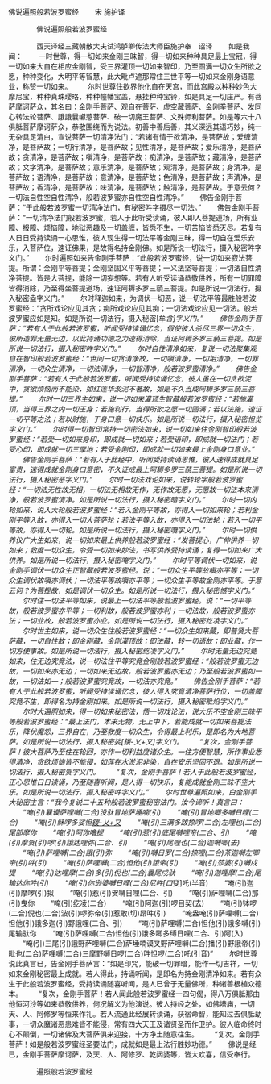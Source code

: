   佛说遍照般若波罗蜜经
　　宋 施护译




　　　　佛说遍照般若波罗蜜经

　　　　西天译经三藏朝散大夫试鸿胪卿传法大师臣施护奉　诏译
　　如是我闻：
　　一时世尊，得一切如来金刚三昧智，得一切如来种种具足最上宝冠，得一切如来大自在相应金刚智，受三界灌顶一切如来智印，乃至圆满一切众生所欲之愿，种种变化，大明平等智慧，此大毗卢遮那常住三世平等一切如来金刚身语意业，称赞一切如来。
　　尔时世尊住欲界他化自在天宫，而此宫殿以种种妙色大摩尼宝，种种真珠璎珞，种种幢幡宝盖，悬挂种种宝铃，如是具足一切庄严。有菩萨摩诃萨众，其名曰：金刚手菩萨、观自在菩萨、虚空藏菩萨、金刚拳菩萨、发同心转法轮菩萨、誐誐曩巘惹菩萨、破一切魔王菩萨、文殊师利菩萨。如是等六十八俱胝菩萨摩诃萨众，恭敬围绕而为说法。初善中善后善，其义深远其语巧妙，纯一无杂具足清白，宣说菩萨一切清净法门：“若诸有情于欲清净，是菩萨故；爱缠清净，是菩萨故；一切行清净，是菩萨故；见性清净，是菩萨故；爱乐清净，是菩萨故；贪清净，是菩萨故；嗔清净，是菩萨故；痴清净，是菩萨故；藏清净，是菩萨故；文字清净，是菩萨故；意乐清净，是菩萨故；观清净，是菩萨故；身清净，是菩萨故；语清净，是菩萨故；意清净，是菩萨故；色清净，是菩萨故；声清净，是菩萨故；香清净，是菩萨故；味清净，是菩萨故；触清净，是菩萨故。于意云何？一切法自性空自性清净，般若波罗蜜亦自性空自性清净。”
　　佛告金刚手菩萨：“于此般若波罗蜜一切清净法门，有秘密吽字摄尽一切法。”
　　佛告金刚手菩萨：“一切清净法门般若波罗蜜，若人于此听受读诵，彼人即入菩提道场，所有业障、报障、烦恼障，地狱恶趣及一切盖缠，皆悉不生，一切苦恼皆悉灭尽。若复有人日日受持读诵一心思惟，彼人现生得一切法平等金刚三昧，得一切自在爱乐安乐，入菩萨位，速证佛果，是故得名持金刚佛。如是所说一切法行，摄入秘密吽字义门。”
　　尔时遍照如来告金刚手菩萨：“此般若波罗蜜经，说一切如来寂法菩提。所谓：金刚平等菩提；金刚坚固义平等菩提；一义法坚等菩提；一切法自性清净菩提。皆是大菩提，能除一切妄想等。若有人听受读诵恭敬供养，所有一切罪障皆得消除，乃至得坐菩提道场，速证阿耨多罗三藐三菩提。如是所说一切法行，摄入秘密盎字义门。”
　　尔时释迦如来，为调伏一切恶，说一切法平等最胜般若波罗蜜经：“贪所戏论应见其贪；痴所戏论应见其痴；一切法戏论应见一切法。般若波罗蜜应如是知。如是所说一切法行，摄入秘密[牟*含]字义门。”
　　佛告金刚手菩萨：“若有人于此般若波罗蜜，听闻受持读诵忆念，假使彼人杀尽三界一切众生，彼所造罪无量无边，以此持诵功德之力速得消除，当证阿耨多罗三藐三菩提。如是所说一切法行，摄入秘密吽字义门。”
　　尔时自性清净如来，复说一切法聚集观自在智印般若波罗蜜经：“世间一切贪清净故，一切嗔清净，一切垢清净，一切罪清净，一切众生清净，一切法清净，一切智清净，般若波罗蜜清净。”
　　佛告金刚手菩萨：“若有人于此般若波罗蜜，听闻受持读诵忆念，彼人虽在一切贪欲泥中，贪欲烦恼而不能染，如红莲华淤泥不著故，如是不久当成阿耨多罗三藐三菩提。”
　　尔时一切三界主如来，说一切如来灌顶生智藏般若波罗蜜经：“若施灌顶，当得三界之内一切王身；若施利行，当得所欲之愿一切圆满；若以法施，速证一切平等之法；若以财施，于身口意一切快乐。如是所说一切法行，摄入秘密怛览字义门。”
　　尔时得一切智印常持一切密法如来，说一切如来住金刚智印般若波罗蜜经：“若受一切如来身印，即成就一切如来；若受语印，即成就一切法门；若受心印，即成就一切三摩地；若受金刚印，即成就一切如来最上金刚身口意业。”
　　佛告金刚手菩萨：“若有人于此经中，听闻受持读诵思惟，彼人速得成就具足富贵，速得成就金刚身口意密，不久证成最上阿耨多罗三藐三菩提。如是所说一切法行，摄入秘密恶字义门。”
　　尔时一切法戏论如来，说转轮字般若波罗蜜经：“一切法无性故无相，一切法无相故无作，无作故无愿，无愿故一切法本来清净，般若波罗蜜清净。如是所说一切法行，摄入秘密暗字义门。”
　　尔时一切内轮如来，说入大轮般若波罗蜜经：“若入金刚平等故，亦得入一切如来轮；若利金刚平等入故，亦得入一切大菩萨轮；若法平等入故，亦得入一切法轮；若入一切平等故，亦得入一切轮。如是所说一切法行，摄入秘密囕字义门。”
　　尔时一切供养仪广大生如来，说一切如来最上供养般若波罗蜜经：“发菩提心，广伸供养一切如来；救度一切众生，令受一切如来妙法，书写供养受持读诵；复得一切如来广大供养。如是所说一切法行，摄入秘密唵字义门。”
　　尔时平等调伏一切如来，说金刚手调伏一切众生正智藏般若波罗蜜经。说：“一切众生平等故嗔亦平等；一切众生调伏故嗔亦调伏；一切法平等故嗔亦平等；一切众生平等故金刚亦平等。于意云何？为菩提故，如是调伏一切众生。如是所说一切法行，摄入秘密憾字义门。”
　　尔时住一切法平等如来，说最上一切法平等般若波罗蜜经。说：“一切平等故，般若波罗蜜亦平等；一切利故，般若波罗蜜亦利；一切法故，般若波罗蜜亦法；一切业故，般若波罗蜜亦业。如是所说一切法行，摄入秘密纥凌字义门。”
　　尔时世主如来，说一切众生住般若波罗蜜经：“一切众生如来藏，即普贤大菩萨藏，一切自性故；即金刚藏，金刚灌顶故；即法藏，转一切语故；即业藏，作一切方便事故。如是所说一切法行，摄入秘密纥凌字义门。”
　　尔时无量无边究竟如来，住无边究竟法，说一切法住平等究竟金刚般若波罗蜜经：“般若波罗蜜无边故，一切如来亦无边；一切如来无边故，般若波罗蜜亦无边；乃至般若波罗蜜如一故，一切法如一；般若波罗蜜究竟故，一切法亦究竟。”
　　佛告金刚手菩萨：“若有人于此般若波罗蜜，听闻受持读诵忆念，彼人得入究竟清净菩萨行位，一切盖障究竟不生，即得名为持金刚如来。如是所说一切法行，摄入秘密毗焰字义门。”
　　尔时大遍照如来，得一切如来秘密法，悟一切戏论法，说大乐不空金刚三昧平等般若波罗蜜经：“最上法门，本来无物，无上中下，若能成就一切如来菩提法乐，降伏魔怨，三界自在，乃至救度一切众生，令得最上利乐，是即名为大地菩萨。如是所说一切法行，摄入秘密娑[鍐-乂+又]字义门。
　　“复次，金刚手菩萨！彼大菩萨乃至住在轮回，亦作一切利益度诸众生。一住方便智慧，所作事业悉得清净，贪欲烦恼皆不能侵，如莲在水淤泥非染，自在安乐坚固不退。如是所说一切法行，摄入秘密贺字义门。
　　“复次，金刚手菩萨！若人于此般若波罗蜜经，正心思惟日日读诵，乃至随喜听闻，是人得一切快乐，复能成就金刚三昧不空大乐。如是所说一切法行，摄入秘密吽字义门。”
　　尔时世尊遍照如来，白金刚手大秘密主言：“我今复说二十五种般若波罗蜜秘密法门。汝今谛听！真言曰：
　　“唵(引)曩谟萨哩嚩(二合)没驮冒地萨埵喃(引)
　　“唵(引)冒地唧多嚩日哩(二合)
　　“唵(引)稣啰多娑怛[鍐-乂+又](三合)
　　“唵(引)三满多跋捺啰(二合)左哩也(二合)尾部摩你
　　“唵(引)阿你噜提
　　“唵(引)惹(引)底尾嚩哩帝(二合、引)
　　“唵(引)摩贺(引)啰(引)誐达哩弥(二合、引)
　　“唵(引)尾哩也(二合)迦嚩唧(去)
　　“唵(引)萨哩嚩(二合)誐(引)弥
　　“唵(引)嚩日罗(二合)捺哩(二合)茶迦嚩左唧帝(引)吽(引)
　　“唵(引)萨哩嚩(二合)怛他(引)誐帝(引)
　　“唵(引)莎婆(引)嚩戍提
　　“唵(引)达哩摩(二合)多(引)倪也(二合)曩尾戍驮
　　“唵(引)迦哩摩(二合)尾输达你吽(引)
　　“唵(引)你逊婆嚩日哩(二合)尼吽[口*癹]吒(半音)
　　“唵(引)迦(引)摩啰(引)拟
　　“唵(引)惹(引)贺嚩日哩(二合、引)
　　“唵(引)萨哩嚩(二合)那(引)曳你
　　“唵(引)纥凌(二合)
　　“唵(引)阿迦(引)啰目契(去)
　　“唵(引)钵啰(二合)倪也(二合)波(引)啰弥帝(引)惹敢(切)昂吽(引)
　　“唵盎唵(引)萨哩嚩(二合)怛他(引)誐多迦(引)野誐哩(二合、引)
　　“唵(引)萨哩嚩(二合)怛他(引)誐多嚩(引)尾输驮你
　　“唵(引)萨哩嚩(二合)怛他(引)誐多唧多缚日哩(二合、引)阿(入)
　　“唵(引)三尾(引)誐野萨哩嚩(二合)萨埵喃谟叉野萨哩嚩(二合)播(引)野誐帝(引)毗也(二合)萨哩嚩(二合)三摩野嚩日啰(二合)吽怛啰(二合)吒(引音)”
　　尔时世尊说此真言已，告金刚手菩萨言：“如是印咒，能破一切罪暗，能作一切吉祥，一切如来金刚秘密最上成就。若人得此，持诵听闻，是即名为持金刚清净如来。若有众生于此般若波罗蜜经，受持读诵随喜听闻，是人已曾于无量佛所，种诸善根植众德本。
　　“复次，金刚手菩萨！若人闻此般若波罗蜜经一四句偈，得八万俱胝那由他恒河沙等如来恭敬供养，何况解义为他演说。彼人持经之处，如佛塔庙，一切天、人、阿修罗等恒来作礼。若人流通此经展转读诵，获宿命智，能知过去俱胝劫事，一切众魔诸恶患难皆不能侵，常有四大天王及诸贤圣而作卫护。彼人临命终时心不颠倒，一切诸佛及大菩萨俱来迎接，十方净土随意往生。
　　“复次，金刚手菩萨！如是般若波罗蜜经圣要法门，成就如是最上法行胜妙功德。”
　　佛说是经已，金刚手菩萨摩诃萨，及天、人、阿修罗、乾闼婆等，皆大欢喜，信受奉行。

　　　　遍照般若波罗蜜经
